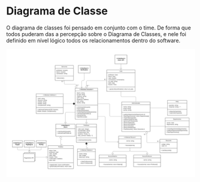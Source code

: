 # Diagrama de Classe

O diagrama de classes foi pensado em conjunto com o time. De forma que todos puderam das a percepção sobre o Diagrama de Classes, e nele foi definido em nível lógico todos os relacionamentos dentro do software.

![](../archive/diagrama-classes.svg)